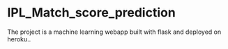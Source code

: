 # IPL_Match_score_prediction
The project is a machine learning webapp built with flask and deployed on heroku..
